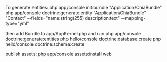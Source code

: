To generate entities:
php app/console init:bundle "Application/ChiaBundle"
php app/console doctrine:generate:entity "Application\ChiaBundle" "Contact" --fields="name:string(255) description:text" --mapping-type="yml"

then add Bundle to app/AppKernel.php and run
php app/console doctrine:generate:entities
php hello/console doctrine:database:create
php hello/console doctrine:schema:create

publish assets:
php app/console assets:install web
